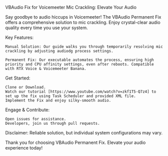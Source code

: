 VBAudio Fix for Voicemeeter Mic Crackling: Elevate Your Audio

Say goodbye to audio hiccups in Voicemeeter! The VBAudio Permanent Fix offers a comprehensive solution to mic crackling. Enjoy crystal-clear audio quality every time you use your system.

Key Features:

    Manual Solution: Our guide walks you through temporarily resolving mic crackling by adjusting audiodg process settings.

    Permanent Fix: Our executable automates the process, ensuring high priority and CPU affinity settings, even after reboots. Compatible with RTX Voice & Voicemeeter Banana.

Get Started:

    Clone or Download.
    Watch our tutorial [https://www.youtube.com/watch?v=zkf1T5-Q7z4] to set up the fix using Task Scheduler and provided XML file.
    Implement the Fix and enjoy silky-smooth audio.

Engage & Contribute:

    Open issues for assistance.
    Developers, join us through pull requests.

Disclaimer: Reliable solution, but individual system configurations may vary.

Thank you for choosing VBAudio Permanent Fix. Elevate your audio experience today!
